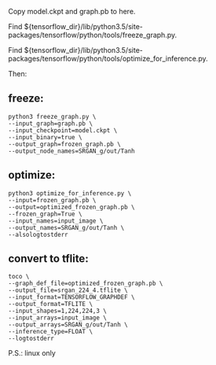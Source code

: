Copy model.ckpt and graph.pb to here.

Find ${tensorflow_dir}/lib/python3.5/site-packages/tensorflow/python/tools/freeze_graph.py.

Find ${tensorflow_dir}/lib/python3.5/site-packages/tensorflow/python/tools/optimize_for_inference.py.

Then:

## freeze:

```
python3 freeze_graph.py \
--input_graph=graph.pb \
--input_checkpoint=model.ckpt \
--input_binary=true \
--output_graph=frozen_graph.pb \
--output_node_names=SRGAN_g/out/Tanh
```
 
## optimize:

```
python3 optimize_for_inference.py \
--input=frozen_graph.pb \
--output=optimized_frozen_graph.pb \
--frozen_graph=True \
--input_names=input_image \
--output_names=SRGAN_g/out/Tanh \
--alsologtostderr
```

## convert to tflite:

```
toco \
--graph_def_file=optimized_frozen_graph.pb \
--output_file=srgan_224_4.tflite \
--input_format=TENSORFLOW_GRAPHDEF \
--output_format=TFLITE \
--input_shapes=1,224,224,3 \
--input_arrays=input_image \
--output_arrays=SRGAN_g/out/Tanh \
--inference_type=FLOAT \
--logtostderr
```

P.S.: linux only